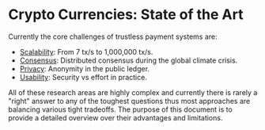 # Crypto Currencies: State of the Art

Currently the core challenges of trustless payment systems are:

- [Scalability](scalability.md): From 7 tx/s to 1,000,000 tx/s.
- [Consensus](consensus.md): Distributed consensus during the global climate crisis.
- [Privacy](privacy.md): Anonymity in the public ledger.
- [Usability](usability.md): Security vs effort in practice.

All of these research areas are highly complex and currently there is rarely a "right" answer to any of the toughest questions thus most approaches are balancing various tight tradeoffs. The purpose of this document is to provide a detailed overview over their advantages and limitations.
